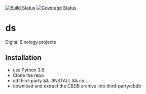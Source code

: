 [![Build Status](https://travis-ci.com/julienbaley/ds.svg?branch=master)](https://travis-ci.com/julienbaley/ds)
[![Coverage Status](https://coveralls.io/repos/github/julienbaley/ds/badge.png?branch=master&service=github)](https://coveralls.io/github/julienbaley/ds?branch=master)

# ds
Digital Sinology projects

## Installation
- use Python 3.8
- Clone the repo
- cd third-party && ./INSTALL && cd ..
- download and extract the CBDB archive into third-party/cbdb
